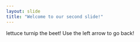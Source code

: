 ```yaml
---
layout: slide
title: "Welcome to our second slide!"
---
```

lettuce turnip the beet!
Use the left arrow to go back!
